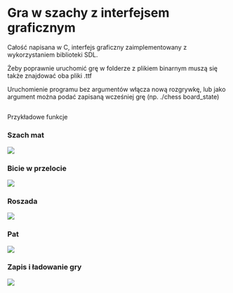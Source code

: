 <h1>Gra w szachy z interfejsem graficznym</h1>

Całość napisana w C, interfejs graficzny zaimplementowany z wykorzystaniem biblioteki SDL.

Żeby poprawnie uruchomić grę w folderze z plikiem binarnym muszą się także znajdować oba pliki .ttf

Uruchomienie programu bez argumentów włącza nową rozgrywkę, lub jako argument można podać zapisaną wcześniej grę (np. ./chess board_state)

<h2></h2>Przykładowe funkcje

<h3>Szach mat</h3>
<img src="https://i.imgur.com/O9kYG4h.gif">

<h3>Bicie w przelocie</h3>
<img src="https://i.imgur.com/fMwpSuQ.gif">

<h3>Roszada</h3>
<img src="https://i.imgur.com/GMsP5BB.gif">

<h3>Pat</h3>
<img src="https://i.imgur.com/mmzLOjs.gif">

<h3>Zapis i ładowanie gry</h3>
<img src="https://i.imgur.com/tjNgMi7.gif">
